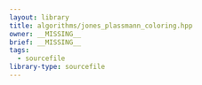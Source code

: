 ```yaml
---
layout: library
title: algorithms/jones_plassmann_coloring.hpp
owner: __MISSING__
brief: __MISSING__
tags:
  - sourcefile
library-type: sourcefile
---
```

